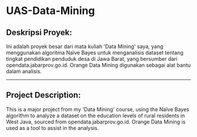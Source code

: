 # UAS-Data-Mining

## Deskripsi Proyek:
Ini adalah proyek besar dari mata kuliah 'Data Mining' saya, yang menggunakan algoritma Naïve Bayes untuk menganalisis dataset tentang tingkat pendidikan penduduk desa di Jawa Barat, yang bersumber dari opendata.jabarprov.go.id. Orange Data Mining digunakan sebagai alat bantu dalam analisis.
<hr>

## Project Description:
This is a major project from my 'Data Mining' course, using the Naïve Bayes algorithm to analyze a dataset on the education levels of rural residents in West Java, sourced from opendata.jabarprov.go.id. Orange Data Mining is used as a tool to assist in the analysis.
